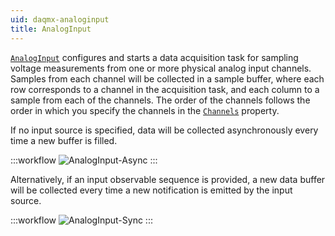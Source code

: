 ```yaml
---
uid: daqmx-analoginput
title: AnalogInput
---
```


[`AnalogInput`](xref:Bonsai.DAQmx.AnalogInput) configures and starts a data acquisition task for sampling voltage measurements from one or more physical analog input channels. Samples from each channel will be collected in a sample buffer, where each row corresponds to a channel in the acquisition task, and each column to a sample from each of the channels. The order of the channels follows the order in which you specify the channels in the [`Channels`](xref:Bonsai.DAQmx.AnalogInput.Channels) property.

If no input source is specified, data will be collected asynchronously every time a new buffer is filled.

:::workflow
![AnalogInput-Async](~/workflows/AnalogInput-Async.bonsai)
:::

Alternatively, if an input observable sequence is provided, a new data buffer will be collected every time a new notification is emitted by the input source.

:::workflow
![AnalogInput-Sync](~/workflows/AnalogInput-Sync.bonsai)
:::
